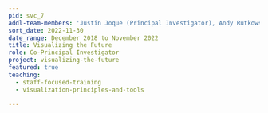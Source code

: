 ```yaml
---
pid: svc_7
addl-team-members: 'Justin Joque (Principal Investigator), Andy Rutkowski (Co-Principal Investigator), and project fellows Negeen Aghassibake, Delores Carlito, David Christensen, Ryan Clement, Sally Gore, Tess Grynoch, Jo Klein, Dorothy Ogdon, Megan Ozeran, Alisa Rod, Cass Wilkinson Saldaña, Matthew Sisk, Amy Sonnichsen'
sort_date: 2022-11-30
date_range: December 2018 to November 2022
title: Visualizing the Future
role: Co-Principal Investigator
project: visualizing-the-future
featured: true
teaching: 
  - staff-focused-training
  - visualization-principles-and-tools

---
```

